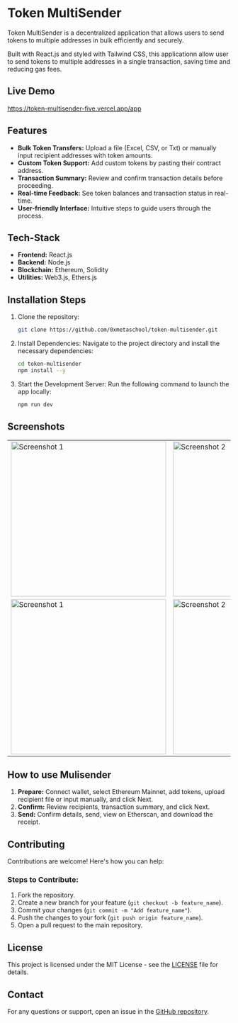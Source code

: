 # Token MultiSender

Token MultiSender is a decentralized application that allows users to send tokens to multiple addresses in bulk efficiently and securely.

Built with React.js and styled with Tailwind CSS, this applicationn allow user to send tokens to multiple addresses in a single transaction, saving time and reducing gas fees.

## Live Demo
https://token-multisender-five.vercel.app/app

## Features

- **Bulk Token Transfers:** Upload a file (Excel, CSV, or Txt) or manually input recipient addresses with token amounts.
- **Custom Token Support:** Add custom tokens by pasting their contract address.
- **Transaction Summary:** Review and confirm transaction details before proceeding.
- **Real-time Feedback:** See token balances and transaction status in real-time.
- **User-friendly Interface:** Intuitive steps to guide users through the process.


## Tech-Stack
- **Frontend:** React.js
- **Backend:** Node.js
- **Blockchain:** Ethereum, Solidity
- **Utilities:** Web3.js, Ethers.js



## Installation Steps
1. Clone the repository:
    ```bash
    git clone https://github.com/0xmetaschool/token-multisender.git
    ```
2. Install Dependencies: Navigate to the project directory and install the necessary dependencies:
    ```bash
    cd token-multisender
    npm install --y
    ```
    
4. Start the Development Server: Run the following command to launch the app locally:
    ```bash
    npm run dev
    ```

## Screenshots

<table>
  <tr>
    <td><img src="https://github.com/user-attachments/assets/1452732c-7575-4b85-9aaa-78d82f40f4dc" alt="Screenshot 1" width="350"></td>
    <td><img src="https://github.com/user-attachments/assets/6f5280ed-d220-41c9-a748-d129bd288ebd6" alt="Screenshot 2" width="350"></td>
    <td><img src="https://github.com/user-attachments/assets/4166d644-1ee2-4963-be0c-faf7646da38a" alt="Screenshot 3" width="350"></td>
    <td><img src="https://github.com/user-attachments/assets/caf8b05e-539f-459e-a430-18259cd6c4ae" alt="Screenshot 4" width="350"></td>
  </tr>
  <tr>
    <td><img src="https://github.com/user-attachments/assets/629d9422-4835-4ab3-83ae-1be8f50acbb2" alt="Screenshot 1" width="350"></td>
    <td><img src="https://github.com/user-attachments/assets/5e6ce367-b346-47a0-b940-627059d7503f" alt="Screenshot 2" width="350"></td>
  </tr>
</table>

## How to use Mulisender

1. **Prepare:** Connect wallet, select Ethereum Mainnet, add tokens, upload recipient file or input manually, and click Next.
2. **Confirm:** Review recipients, transaction summary, and click Next.
4. **Send:** Confirm details, send, view on Etherscan, and download the receipt.



## Contributing

Contributions are welcome! Here's how you can help: 

### Steps to Contribute:
1. Fork the repository.
2. Create a new branch for your feature (`git checkout -b feature_name`).
3. Commit your changes (`git commit -m "Add feature_name"`).
4. Push the changes to your fork (`git push origin feature_name`).
5. Open a pull request to the main repository.

## License

This project is licensed under the MIT License - see the [LICENSE](https://github.com/0xmetaschool/EmailGeneratorGPT/blob/main/LICENSE) file for details.


## Contact

For any questions or support, open an issue in the [GitHub repository](https://github.com/0xmetaschool/token-multisender/issues).

